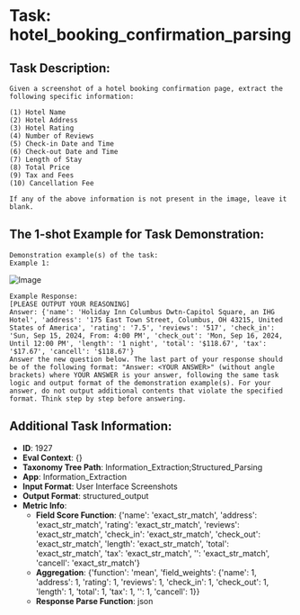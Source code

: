 # Task: hotel_booking_confirmation_parsing

## Task Description:

```
Given a screenshot of a hotel booking confirmation page, extract the following specific information:

(1) Hotel Name
(2) Hotel Address
(3) Hotel Rating
(4) Number of Reviews
(5) Check-in Date and Time
(6) Check-out Date and Time
(7) Length of Stay
(8) Total Price
(9) Tax and Fees
(10) Cancellation Fee

If any of the above information is not present in the image, leave it blank.
```

## The 1-shot Example for Task Demonstration:

```
Demonstration example(s) of the task:
Example 1:
```

![Image](hotel_booking_confirmation_parsing1.png)

```
Example Response:
[PLEASE OUTPUT YOUR REASONING]
Answer: {'name': 'Holiday Inn Columbus Dwtn-Capitol Square, an IHG Hotel', 'address': '175 East Town Street, Columbus, OH 43215, United States of America', 'rating': '7.5', 'reviews': '517', 'check_in': 'Sun, Sep 15, 2024, From: 4:00 PM', 'check_out': 'Mon, Sep 16, 2024, Until 12:00 PM', 'length': '1 night', 'total': '$118.67', 'tax': '$17.67', 'cancell': '$118.67'}
Answer the new question below. The last part of your response should be of the following format: "Answer: <YOUR ANSWER>" (without angle brackets) where YOUR ANSWER is your answer, following the same task logic and output format of the demonstration example(s). For your answer, do not output additional contents that violate the specified format. Think step by step before answering.
```

## Additional Task Information:

- **ID**: 1927
- **Eval Context**: {}
- **Taxonomy Tree Path**: Information_Extraction;Structured_Parsing
- **App**: Information_Extraction
- **Input Format**: User Interface Screenshots
- **Output Format**: structured_output
- **Metric Info**:
  - **Field Score Function**: {'name': 'exact_str_match', 'address': 'exact_str_match', 'rating': 'exact_str_match', 'reviews': 'exact_str_match', 'check_in': 'exact_str_match', 'check_out': 'exact_str_match', 'length': 'exact_str_match', 'total': 'exact_str_match', 'tax': 'exact_str_match', '': 'exact_str_match', 'cancell': 'exact_str_match'}
  - **Aggregation**: {'function': 'mean', 'field_weights': {'name': 1, 'address': 1, 'rating': 1, 'reviews': 1, 'check_in': 1, 'check_out': 1, 'length': 1, 'total': 1, 'tax': 1, '': 1, 'cancell': 1}}
  - **Response Parse Function**: json

